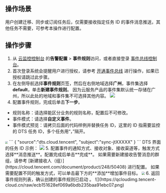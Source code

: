 ## 操作场景

用户创建迁移、同步或订阅任务后，仅需要接收指定任务 ID 的事件消息推送，其他任务不需要，可参考本操作进行配置。 

## 操作步骤

1. 从 [云监控控制台](https://console.cloud.tencent.com/monitor) 的**告警配置** > **事件规则**访问，或者直接登录 [事件总线控制台](https://console.cloud.tencent.com/eb)。
2. 首次登录系统会提醒用户进行授权，请参考 [开通事件总线](https://cloud.tencent.com/document/product/1359/56068) 进行操作，如果已授权请跳过此步骤。
3. 在左侧导航选择**事件规则**页签，然后在右侧地域选择**广州**，事件集选择 **default**，单击**新建事件规则**。
因为云服务产品的事件集默认统一存储在广州，所以此处的地域和事件集不可选择其他内容。
![](https://qcloudimg.tencent-cloud.cn/raw/5ea92347174a96135787dc3ae053d521.png)
4. 配置事件规则，完成后单击**下一步**。
  - 规则名称：请选择能区分业务的规则名称，配置后不可修改。
  - 事件模式：请选择**自定义事件**。
  - 事件模式预览：请拷贝后面的代码样例并替换任务 ID，这里的 ID 指需要监控的 DTS 任务 ID，多个任务用“，”隔开。
<img src="https://qcloudimg.tencent-cloud.cn/raw/d758b09db99885d5aad538b1d32e6ba4.png" style="zoom:50%;" />
```
    {
     "source":"dts.cloud.tencent",
     "subject":"sync-jtXXXXX"
    }
```
DTS 界面的任务 ID 示例：
<img src="https://qcloudimg.tencent-cloud.cn/raw/2fc7012d10930e23f27310cecb121137.png" >
5. 配置事件的通知方式、接收对象、接收渠道等，触发方式选择**消息推送**。配置完成后单击**完成**。
如果需要新建接收告警消息的群组，请参考 [新建接收人（组）](https://cloud.tencent.com/document/product/248/50408) 进行配置。
如果需要配置不同的触发方式，可以单击最下方的**添加**增加事件目标。
<img src="https://qcloudimg.tencent-cloud.cn/raw/22c2af8463e3963e371baa874a670b2c.png" style="zoom:60%;" />
6. 返回事件规则列表，确认创建的事件规则已启动 。
![](https://qcloudimg.tencent-cloud.cn/raw/ecb151628ef069a6bdb235baa91ebc07.png)

